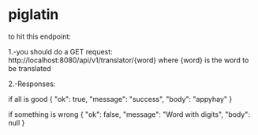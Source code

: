 # piglatin
to hit this endpoint: 

1.-you should do a GET request: http://localhost:8080/api/v1/translator/{word} where {word} is the word to be translated

2.-Responses:

if all is good
{
    "ok": true,
    "message": "success",
    "body": "appyhay"
}

if something is wrong
{
    "ok": false,
    "message": "Word with digits",
    "body": null
}
